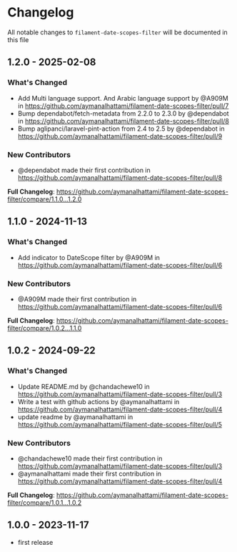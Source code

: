 # Changelog

All notable changes to `filament-date-scopes-filter` will be documented in this file

## 1.2.0 - 2025-02-08

### What's Changed

* Add Multi language support. And Arabic language support by @A909M in https://github.com/aymanalhattami/filament-date-scopes-filter/pull/7
* Bump dependabot/fetch-metadata from 2.2.0 to 2.3.0 by @dependabot in https://github.com/aymanalhattami/filament-date-scopes-filter/pull/8
* Bump aglipanci/laravel-pint-action from 2.4 to 2.5 by @dependabot in https://github.com/aymanalhattami/filament-date-scopes-filter/pull/9

### New Contributors

* @dependabot made their first contribution in https://github.com/aymanalhattami/filament-date-scopes-filter/pull/8

**Full Changelog**: https://github.com/aymanalhattami/filament-date-scopes-filter/compare/1.1.0...1.2.0

## 1.1.0 - 2024-11-13

### What's Changed

* Add indicator to DateScope filter by @A909M in https://github.com/aymanalhattami/filament-date-scopes-filter/pull/6

### New Contributors

* @A909M made their first contribution in https://github.com/aymanalhattami/filament-date-scopes-filter/pull/6

**Full Changelog**: https://github.com/aymanalhattami/filament-date-scopes-filter/compare/1.0.2...1.1.0

## 1.0.2 - 2024-09-22

### What's Changed

* Update README.md by @chandachewe10 in https://github.com/aymanalhattami/filament-date-scopes-filter/pull/3
* Write a test with github actions by @aymanalhattami in https://github.com/aymanalhattami/filament-date-scopes-filter/pull/4
* update readme by @aymanalhattami in https://github.com/aymanalhattami/filament-date-scopes-filter/pull/5

### New Contributors

* @chandachewe10 made their first contribution in https://github.com/aymanalhattami/filament-date-scopes-filter/pull/3
* @aymanalhattami made their first contribution in https://github.com/aymanalhattami/filament-date-scopes-filter/pull/4

**Full Changelog**: https://github.com/aymanalhattami/filament-date-scopes-filter/compare/1.0.1...1.0.2

## 1.0.0 - 2023-11-17

- first release
